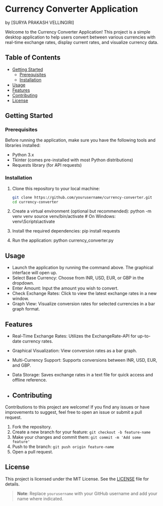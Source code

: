 # Currency Converter Application
by [SURYA PRAKASH VELLINGIRI]

Welcome to the Currency Converter Application! This project is a simple desktop application to help users convert between various currencies with real-time exchange rates, display current rates, and visualize currency data.

## Table of Contents
- [Getting Started](#getting-started)
  - [Prerequisites](#prerequisites)
  - [Installation](#installation)
- [Usage](#usage)
- [Features](#features)
- [Contributing](#contributing)
- [License](#license)

## Getting Started

### Prerequisites
Before running the application, make sure you have the following tools and libraries installed:

- Python 3.x
- Tkinter (comes pre-installed with most Python distributions)
- Requests library (for API requests)

### Installation

1. Clone this repository to your local machine:
   ```bash
   git clone https://github.com/yourusername/currency-converter.git
   cd currency-converter

2. Create a virtual environment (optional but recommended):
   python -m venv venv
   source venv/bin/activate  # On Windows: venv\Scripts\activate

3. Install the required dependencies:
   pip install requests

4. Run the application:
   python currency_converter.py

## Usage
- Launch the application by running the command above. The graphical interface will open up.
- Select Base Currency: Choose from INR, USD, EUR, or GBP in the dropdown.
- Enter Amount: Input the amount you wish to convert.
- Check Exchange Rates: Click to view the latest exchange rates in a new window.
- Graph View: Visualize conversion rates for selected currencies in a bar graph format.

## Features
- Real-Time Exchange Rates: Utilizes the ExchangeRate-API for up-to-date currency rates.
- Graphical Visualization: View conversion rates as a bar graph.
- Multi-Currency Support: Supports conversions between INR, USD, EUR, and GBP.
- Data Storage: Saves exchange rates in a text file for quick access and offline reference.

- ## Contributing
Contributions to this project are welcome! If you find any issues or have improvements to suggest, feel free to open an issue or submit a pull request.

1. Fork the repository.
2. Create a new branch for your feature: `git checkout -b feature-name`
3. Make your changes and commit them: `git commit -m 'Add some feature'`
4. Push to the branch: `git push origin feature-name`
5. Open a pull request.

## License
This project is licensed under the MIT License. See the [LICENSE](LICENSE) file for details.


> **Note**: Replace `yourusername` with your GitHub username and add your name where indicated.
